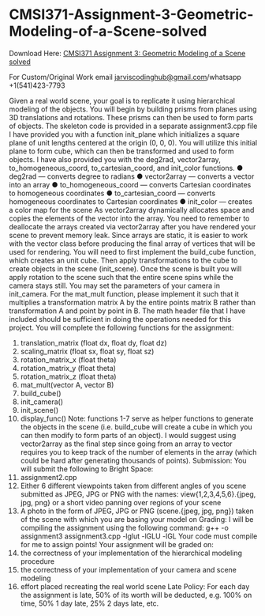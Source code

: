 # CMSI371-Assignment-3-Geometric-Modeling-of-a-Scene-solved

Download Here: [CMSI371 Assignment 3: Geometric Modeling of a Scene solved](https://jarviscodinghub.com/assignment/assignment-3-geometric-modeling-of-a-scene-solution/)

For Custom/Original Work email jarviscodinghub@gmail.com/whatsapp +1(541)423-7793

Given a real world scene, your goal is to replicate it using hierarchical modeling of the objects.
You will begin by building prisms from planes using 3D translations and rotations. These prisms
can then be used to form parts of objects.
The skeleton code is provided in a separate assignment3.cpp file
I have provided you with a function init_plane which initializes a square plane of unit lengths
centered at the origin (0, 0, 0). You will utilize this initial plane to form cube, which can then be
transformed and used to form objects.
I have also provided you with the deg2rad, vector2array, to_homogeneous_coord,
to_cartesian_coord, and init_color functions.
● deg2rad — converts degree to radians
● vector2array — converts a vector into an array
● to_homogeneous_coord — converts Cartesian coordinates to homogeneous coordinates
● to_cartesian_coord — converts homogeneous coordinates to Cartesian coordinates
● init_color — creates a color map for the scene
As vector2array dynamically allocates space and copies the elements of the vector into the
array. You need to remember to deallocate the arrays created via vector2array after you have
rendered your scene to prevent memory leak.
Since arrays are static, it is easier to work with the vector class before producing the final array
of vertices that will be used for rendering.
You will need to first implement the build_cube function, which creates an unit cube. Then
apply transformations to the cube to create objects in the scene (init_scene). Once the scene
is built you will apply rotation to the scene such that the entire scene spins while the camera
stays still. You may set the parameters of your camera in init_camera.
For the mat_mult function, please implement it such that it multiplies a transformation matrix A
by the entire points matrix B rather than transformation A and point by point in B.
The math header file that I have included should be sufficient in doing the operations needed for
this project.
You will complete the following functions for the assignment:
1) translation_matrix (float dx, float dy, float dz)
2) scaling_matrix (float sx, float sy, float sz)
3) rotation_matrix_x (float theta)
4) rotation_matrix_y (float theta)
5) rotation_matrix_z (float theta)
6) mat_mult(vector A, vector B)
7) build_cube()
8) init_camera()
9) init_scene()
10) display_func()
Note: functions 1-7 serve as helper functions to generate the objects in the scene (i.e.
build_cube will create a cube in which you can then modify to form parts of an object). I would
suggest using vector2array as the final step since going from an array to vector requires you
to keep track of the number of elements in the array (which could be hard after generating
thousands of points).
Submission:
You will submit the following to Bright Space:
1) assignment2.cpp
2) Either 6 different viewpoints taken from different angles of you scene submitted as
JPEG, JPG or PNG with the names: view{1,2,3,4,5,6}.{jpeg, jpg, png}
or a short video panning over regions of your scene
3) A photo in the form of JPEG, JPG or PNG (scene.{jpeg, jpg, png}) taken of the scene
with which you are basing your model on
Grading:
I will be compiling the assignment using the following command:
g++ -o assignment3 assignment3.cpp -lglut -lGLU -lGL
Your code must compile for me to assign points!
Your assignment will be graded on:
1) the correctness of your implementation of the hierarchical modeling procedure
2) the correctness of your implementation of your camera and scene modeling
3) effort placed recreating the real world scene
Late Policy:
For each day the assignment is late, 50% of its worth will be deducted, e.g. 100% on time, 50%
1 day late, 25% 2 days late, etc.
